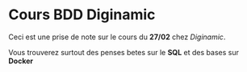 # Cours BDD Diginamic

Ceci est une prise de note sur le cours du **27/02** chez *Diginamic*.

Vous trouverez surtout des penses betes sur le **SQL** et des bases sur **Docker**